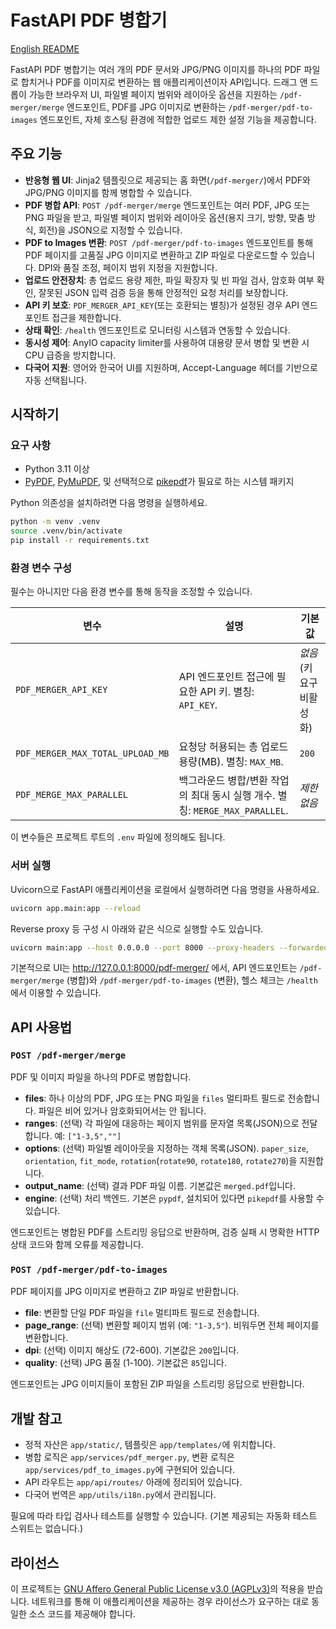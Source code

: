 # FastAPI PDF 병합기

[English README](README.EN.md)

FastAPI PDF 병합기는 여러 개의 PDF 문서와 JPG/PNG 이미지를 하나의 PDF 파일로 합치거나 PDF를 이미지로 변환하는 웹 애플리케이션이자 API입니다. 드래그 앤 드롭이 가능한 브라우저 UI, 파일별 페이지 범위와 레이아웃 옵션을 지원하는 `/pdf-merger/merge` 엔드포인트, PDF를 JPG 이미지로 변환하는 `/pdf-merger/pdf-to-images` 엔드포인트, 자체 호스팅 환경에 적합한 업로드 제한 설정 기능을 제공합니다.

## 주요 기능

- **반응형 웹 UI**: Jinja2 템플릿으로 제공되는 홈 화면(`/pdf-merger/`)에서 PDF와 JPG/PNG 이미지를 함께 병합할 수 있습니다.
- **PDF 병합 API**: `POST /pdf-merger/merge` 엔드포인트는 여러 PDF, JPG 또는 PNG 파일을 받고, 파일별 페이지 범위와 레이아웃 옵션(용지 크기, 방향, 맞춤 방식, 회전)을 JSON으로 지정할 수 있습니다.
- **PDF to Images 변환**: `POST /pdf-merger/pdf-to-images` 엔드포인트를 통해 PDF 페이지를 고품질 JPG 이미지로 변환하고 ZIP 파일로 다운로드할 수 있습니다. DPI와 품질 조정, 페이지 범위 지정을 지원합니다.
- **업로드 안전장치**: 총 업로드 용량 제한, 파일 확장자 및 빈 파일 검사, 암호화 여부 확인, 잘못된 JSON 입력 검증 등을 통해 안정적인 요청 처리를 보장합니다.
- **API 키 보호**: `PDF_MERGER_API_KEY`(또는 호환되는 별칭)가 설정된 경우 API 엔드포인트 접근을 제한합니다.
- **상태 확인**: `/health` 엔드포인트로 모니터링 시스템과 연동할 수 있습니다.
- **동시성 제어**: AnyIO capacity limiter를 사용하여 대용량 문서 병합 및 변환 시 CPU 급증을 방지합니다.
- **다국어 지원**: 영어와 한국어 UI를 지원하며, Accept-Language 헤더를 기반으로 자동 선택됩니다.

## 시작하기

### 요구 사항

- Python 3.11 이상
- [PyPDF](https://pypdf.readthedocs.io/), [PyMuPDF](https://pymupdf.readthedocs.io/), 및 선택적으로 [pikepdf](https://pikepdf.readthedocs.io/)가 필요로 하는 시스템 패키지

Python 의존성을 설치하려면 다음 명령을 실행하세요.

```bash
python -m venv .venv
source .venv/bin/activate
pip install -r requirements.txt
```

### 환경 변수 구성

필수는 아니지만 다음 환경 변수를 통해 동작을 조정할 수 있습니다.

| 변수 | 설명 | 기본값 |
| --- | --- | --- |
| `PDF_MERGER_API_KEY` | API 엔드포인트 접근에 필요한 API 키. 별칭: `API_KEY`. | _없음_ (키 요구 비활성화) |
| `PDF_MERGER_MAX_TOTAL_UPLOAD_MB` | 요청당 허용되는 총 업로드 용량(MB). 별칭: `MAX_MB`. | `200` |
| `PDF_MERGE_MAX_PARALLEL` | 백그라운드 병합/변환 작업의 최대 동시 실행 개수. 별칭: `MERGE_MAX_PARALLEL`. | _제한 없음_ |

이 변수들은 프로젝트 루트의 `.env` 파일에 정의해도 됩니다.

### 서버 실행

Uvicorn으로 FastAPI 애플리케이션을 로컬에서 실행하려면 다음 명령을 사용하세요.

```bash
uvicorn app.main:app --reload
```

Reverse proxy 등 구성 시 아래와 같은 식으로 실행할 수도 있습니다.
```bash
uvicorn main:app --host 0.0.0.0 --port 8000 --proxy-headers --forwarded-allow-ips="*"
```

기본적으로 UI는 <http://127.0.0.1:8000/pdf-merger/> 에서, API 엔드포인트는 `/pdf-merger/merge` (병합)와 `/pdf-merger/pdf-to-images` (변환), 헬스 체크는 `/health`에서 이용할 수 있습니다.

## API 사용법

### `POST /pdf-merger/merge`

PDF 및 이미지 파일을 하나의 PDF로 병합합니다.

- **files**: 하나 이상의 PDF, JPG 또는 PNG 파일을 `files` 멀티파트 필드로 전송합니다. 파일은 비어 있거나 암호화되어서는 안 됩니다.
- **ranges**: (선택) 각 파일에 대응하는 페이지 범위를 문자열 목록(JSON)으로 전달합니다. 예: `["1-3,5",""]`
- **options**: (선택) 파일별 레이아웃을 지정하는 객체 목록(JSON). `paper_size`, `orientation`, `fit_mode`, `rotation`(`rotate90`, `rotate180`, `rotate270`)을 지원합니다.
- **output_name**: (선택) 결과 PDF 파일 이름. 기본값은 `merged.pdf`입니다.
- **engine**: (선택) 처리 백엔드. 기본은 `pypdf`, 설치되어 있다면 `pikepdf`를 사용할 수 있습니다.

엔드포인트는 병합된 PDF를 스트리밍 응답으로 반환하며, 검증 실패 시 명확한 HTTP 상태 코드와 함께 오류를 제공합니다.

### `POST /pdf-merger/pdf-to-images`

PDF 페이지를 JPG 이미지로 변환하고 ZIP 파일로 반환합니다.

- **file**: 변환할 단일 PDF 파일을 `file` 멀티파트 필드로 전송합니다.
- **page_range**: (선택) 변환할 페이지 범위 (예: `"1-3,5"`). 비워두면 전체 페이지를 변환합니다.
- **dpi**: (선택) 이미지 해상도 (72-600). 기본값은 `200`입니다.
- **quality**: (선택) JPG 품질 (1-100). 기본값은 `85`입니다.

엔드포인트는 JPG 이미지들이 포함된 ZIP 파일을 스트리밍 응답으로 반환합니다.

## 개발 참고

- 정적 자산은 `app/static/`, 템플릿은 `app/templates/`에 위치합니다.
- 병합 로직은 `app/services/pdf_merger.py`, 변환 로직은 `app/services/pdf_to_images.py`에 구현되어 있습니다.
- API 라우트는 `app/api/routes/` 아래에 정리되어 있습니다.
- 다국어 번역은 `app/utils/i18n.py`에서 관리됩니다.

필요에 따라 타입 검사나 테스트를 실행할 수 있습니다. (기본 제공되는 자동화 테스트 스위트는 없습니다.)

## 라이선스

이 프로젝트는 [GNU Affero General Public License v3.0 (AGPLv3)](https://www.gnu.org/licenses/agpl-3.0.html)의 적용을 받습니다. 네트워크를 통해 이 애플리케이션을 제공하는 경우 라이선스가 요구하는 대로 동일한 소스 코드를 제공해야 합니다.
